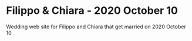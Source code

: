 # Filippo & Chiara - 2020 October 10 

Wedding web site for Filippo and Chiara that get married on 2020 October 10
